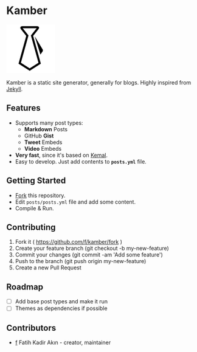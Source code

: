 # Kamber

![Kamber](./asset/kamber.png)

Kamber is a static site generator, generally for blogs. Highly inspired from [Jekyll](https://github.com/jekyll/jekyll).

## Features

- Supports many post types:
  - **Markdown** Posts
  - GitHub **Gist**
  - **Tweet** Embeds
  - **Video** Embeds
- **Very fast**, since it's based on [Kemal](http://github.com/sdogruyol/kemal).
- Easy to develop. Just add contents to **`posts.yml`** file.

## Getting Started

- [Fork](https://github.com/jekyll/jekyll/fork) this repository.
- Edit `posts/posts.yml` file and add some content.
- Compile & Run.

## Contributing

1. Fork it ( https://github.com/f/kamber/fork )
2. Create your feature branch (git checkout -b my-new-feature)
3. Commit your changes (git commit -am 'Add some feature')
4. Push to the branch (git push origin my-new-feature)
5. Create a new Pull Request

## Roadmap

- [ ] Add base post types and make it run
- [ ] Themes as dependencies if possible

## Contributors

- [f](https://github.com/f) Fatih Kadir Akın - creator, maintainer
